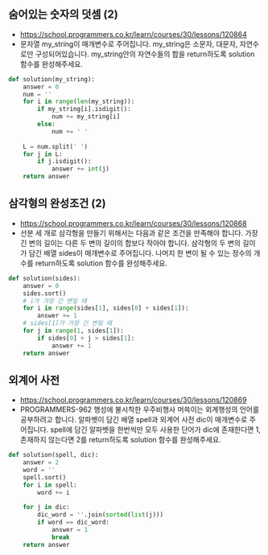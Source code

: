 ## 숨어있는 숫자의 덧셈 (2)
- https://school.programmers.co.kr/learn/courses/30/lessons/120864
- 문자열 my_string이 매개변수로 주어집니다. my_string은 소문자, 대문자, 자연수로만 구성되어있습니다. my_string안의 자연수들의 합을 return하도록 solution 함수를 완성해주세요.
```python
def solution(my_string):
    answer = 0
    num = ''
    for i in range(len(my_string)):
        if my_string[i].isdigit():
            num += my_string[i]
        else:
            num += ' '
            
    L = num.split(' ')
    for j in L:
        if j.isdigit():
            answer += int(j)
    return answer
```

## 삼각형의 완성조건 (2)
- https://school.programmers.co.kr/learn/courses/30/lessons/120868
- 선분 세 개로 삼각형을 만들기 위해서는 다음과 같은 조건을 만족해야 합니다. 가장 긴 변의 길이는 다른 두 변의 길이의 합보다 작아야 합니다. 삼각형의 두 변의 길이가 담긴 배열 sides이 매개변수로 주어집니다. 나머지 한 변이 될 수 있는 정수의 개수를 return하도록 solution 함수를 완성해주세요.
```python
def solution(sides):
    answer = 0
    sides.sort()
    # i가 가장 긴 변일 때
    for i in range(sides[1], sides[0] + sides[1]):
        answer += 1
    # sides[1]가 가장 긴 변일 때    
    for j in range(1, sides[1]):
        if sides[0] + j > sides[1]:
            answer += 1
    return answer
```

## 외계어 사전
- https://school.programmers.co.kr/learn/courses/30/lessons/120869
- PROGRAMMERS-962 행성에 불시착한 우주비행사 머쓱이는 외계행성의 언어를 공부하려고 합니다. 알파벳이 담긴 배열 spell과 외계어 사전 dic이 매개변수로 주어집니다. spell에 담긴 알파벳을 한번씩만 모두 사용한 단어가 dic에 존재한다면 1, 존재하지 않는다면 2를 return하도록 solution 함수를 완성해주세요.
```python
def solution(spell, dic):
    answer = 2
    word = ''
    spell.sort()
    for i in spell:
        word += i
        
    for j in dic:
        dic_word = ''.join(sorted(list(j)))
        if word == dic_word:
            answer = 1
            break
    return answer
```
